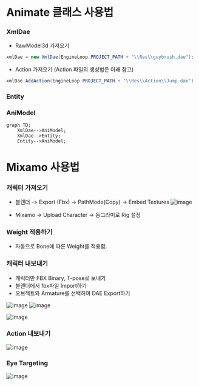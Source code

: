 # Animate 클래스 사용법
### XmlDae 
  - RawModel3d 가져오기
```c#
xmlDae = new XmlDae(EngineLoop.PROJECT_PATH + "\\Res\\guybrush.dae");
```
  - Action 가져오기 (Action 파일의 생성법은 아래 참고)
```c#
xmlDae.AddAction(EngineLoop.PROJECT_PATH + "\\Res\\Action\\Jump.dae")
```


### Entity

### AniModel
```mermaid
graph TD;
    XmlDae-->AniModel;
    XmlDae-->Entity;
    Entity-->AniModel;
```

# Mixamo 사용법
### 캐릭터 가져오기
* 블렌더 -> Export (Fbx) -> PathMode(Copy) -> Embed Textures
 ![image](https://github.com/mekjh12/RiggedModel/assets/122244587/e888029e-030c-47fd-b388-608b4438bed3)

* Mixamo -> Upload Character -> 동그라미로 Rig 설정

### Weight 적용하기
* 자동으로 Bone에 따른 Weight를 적용함.
   
### 캐릭터 내보내기
* 캐릭터만 FBX Binary, T-pose로 보내기
* 블렌더에서 fbx파일 Import하기
* 오브젝트와 Armature를 선택하여 DAE Export하기

![image](https://github.com/mekjh12/RiggedModel/assets/122244587/7460125f-fa28-4da9-ba2e-1f0a8c93b548)
![image](https://github.com/mekjh12/RiggedModel/assets/122244587/6d3a40dd-4a7e-412a-98b2-8f3f5ef35937)

![image](https://github.com/mekjh12/RiggedModel/assets/122244587/dbe7901b-fba0-4a72-9d19-cb1293aa3bb3)


### Action 내보내기

![image](https://github.com/mekjh12/RiggedModel/assets/122244587/28e7875f-29a4-4bc0-974b-9edbbb6e68bd)


### Eye Targeting
![image](https://github.com/mekjh12/RiggedAnimModel/assets/122244587/4b810b41-6c91-4244-a7f5-8af5f3d964af)




